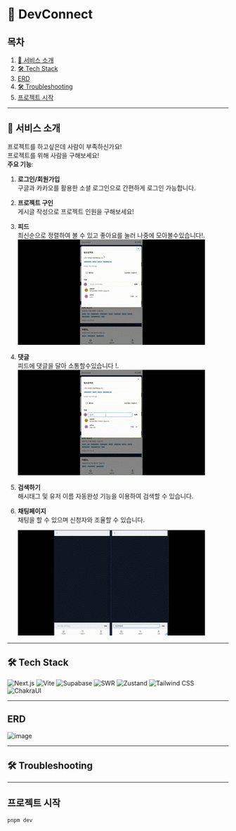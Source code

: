 # 🌉 DevConnect

## 목차
1. [👋 서비스 소개](#-서비스-소개)
2. [🛠 Tech Stack](#-tech-stack)
3. [ERD](#erd)
4. [🛠 Troubleshooting](#-troubleshooting)
5. [프로젝트 시작](#프로젝트-시작)

---

## 👋 서비스 소개

프로젝트를 하고싶은데 사람이 부족하신가요!  
프로젝트를 위해 사람을 구해보세요!  
**주요 기능**:

1. **로그인/회원가입**  
   구글과 카카오를 활용한 소셜 로그인으로 간편하게 로그인 가능합니다.
2. **프로젝트 구인**  
   게시글 작성으로 프로젝트 인원을 구해보세요!
3. **피드**  
   최신순으로 정렬하여 볼 수 있고 좋아요를 눌러 나중에 모아볼수있습니다!.  
   ![좋아요](./gitsrc/좋아요.gif) 
3. **댓글**  
   피드에 댓글을 달아 소통할수있습니다 !.  
   ![댓글](./gitsrc/댓글등록.gif)
4. **검색하기**  
   해시태그 및 유저 이름 자동완성 기능을 이용하여 검색할 수 있습니다.
5. **채팅페이지**  
   채팅을 할 수 있으며 신청자와 조율할 수 있습니다.

   
   ![채팅](./gitsrc/채팅.gif)
---

## 🛠 Tech Stack

![Next.js](https://img.shields.io/badge/next-000000?style=for-the-badge&logo=next.js&logoColor=white)
![Vite](https://img.shields.io/badge/Vite-646CFF?style=for-the-badge&logo=Vite&logoColor=white)
![Supabase](https://img.shields.io/badge/Supabase-181818?style=for-the-badge&logo=supabase&logoColor=white)
![SWR](https://img.shields.io/badge/swr-FF4154?style=for-the-badge&logo=swr&logoColor=white)
![Zustand](https://img.shields.io/badge/Zustand-F3DF49?style=for-the-badge&logo=zustand&logoColor=white)
![Tailwind CSS](https://img.shields.io/badge/Tailwind_CSS-38B2AC?style=for-the-badge&logo=tailwind-css&logoColor=white)
![ChakraUI](https://img.shields.io/badge/chakraui-38B2A?style=for-the-badge&logo=chakraui&logoColor=white)

---

## ERD

![image](https://github.com/user-attachments/assets/3785e1e8-8e95-4831-b574-82cd32907cee)

---

## 🛠 Troubleshooting

---

## 프로젝트 시작

```bash
pnpm dev
